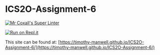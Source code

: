 # ICS2O-Assignment-6

[![Mr Coxall's Super Linter](https://github.com/timothy-manwell/ICS2O-Assignment-6/workflows/Mr%20Coxall's%20Super%20Linter/badge.svg)](https://github.com/timothy-manwell/ICS2O-Assignment-6/actions)

[![Run on Repl.it](https://repl.it/badge/github/timothy-manwell/ICS2O-Assignment-6)](https://repl.it/github/timothy-manwell/ICS2O-Assignment-6)

This site can be found at: [https://timothy-manwell.github.io/ICS2O-Assignment-6/](https://timothy-manwell.github.io/ICS2O-Assignment-6/)
